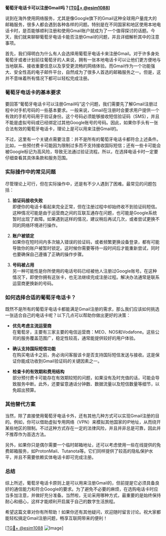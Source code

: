 **葡萄牙电话卡可以注册Gmail吗？[[TG💪+ @esim1088](https://t.me/s/esim1088)]**

说到在海外使用网络服务，尤其是像Google旗下的Gmail这种全球用户量庞大的邮箱服务，很多人都会遇到各种各样的问题。特别是在不同国家和地区使用本地电话卡时，是否能够顺利注册和使用Gmail账户就成为了一个值得探讨的话题。今天，我们就来聊聊葡萄牙电话卡能否注册Gmail的问题，并且详细解析其中的注意事项。

首先，我们得明白为什么有人会选择用葡萄牙电话卡来注册Gmail。对于许多身处葡萄牙或者计划前往葡萄牙的人来说，拥有一张本地电话卡可以让他们更方便地与当地联系、接收重要信息以及享受更流畅的网络体验。而Gmail作为一个功能强大、安全性高的电子邮件平台，自然成为了很多人首选的邮箱服务之一。但是，这并不意味着所有情况下都可以轻松完成注册。

### 葡萄牙电话卡的基本要求

要回答“葡萄牙电话卡可以注册Gmail吗”这个问题，我们需要先了解Gmail注册过程中对手机号码的一些基本要求。一般来说，Gmail在注册时会要求用户提供一个有效的手机号码用于验证身份。这个号码必须能够接收短信验证码（SMS），并且不能是虚拟号码或已经绑定过其他Google账号的号码。因此，如果你手头有一张合法有效的葡萄牙电话卡，理论上是可以用来注册Gmail的。

不过，这里有一个关键点需要注意：并不是所有的葡萄牙电话卡都符合上述条件。比如，一些预付费卡可能因为限制过多而不支持接收国际短信；还有一些卡可能会被Google标记为高风险，导致无法通过验证流程。所以，在选择电话卡时一定要仔细查看其具体条款和服务范围。

### 实际操作中的常见问题

尽管理论上可行，但在实际操作中，还是有不少人遇到了困难。最常见的问题包括：

1. **验证码接收失败**  
   即便你的电话卡看起来完全正常，但在注册过程中却始终收不到验证码短信。这种情况可能是由于运营商之间的互联互通存在问题，也可能是Google系统暂时出现了故障。如果遇到这样的情况，建议稍后再试几次，或者尝试更换不同的网络环境进行操作。

2. **账户被锁定**  
   如果你在短时间内多次输入错误的验证码，或者频繁更换设备登录，都有可能导致你的账户被暂时锁定。这时候你需要等待一段时间后才能重新尝试，同时也要确保自己遵循了正确的操作步骤。

3. **号码被占用**  
   另一种可能性是你所使用的电话号码已经被他人注册过Google账号。在这种情况下，即使你拥有这张卡，也无法继续完成注册过程。解决办法通常是联系运营商更换新的号码。

### 如何选择合适的葡萄牙电话卡？

既然不是所有的葡萄牙电话卡都能满足Gmail注册的需求，那么我们应该如何挑选一张适合自己的电话卡呢？以下几点可以帮助你做出更好的决策：

- **优先考虑主流运营商**  
  在葡萄牙，主要有三家主要的电信运营商：MEO、NOS和Vodafone。这些公司的服务覆盖范围广，稳定性较高，通常能提供较好的用户体验。

- **确认支持国际短信功能**  
  在购买电话卡之前，务必询问客服该卡是否支持国际短信发送与接收。这是保证你能成功收到Gmail验证码的关键因素之一。

- **检查卡的有效期和费用结构**  
  部分预付费卡可能存在有效期较短的问题，如果没有及时充值的话，可能会导致服务中断。此外，还要留意通话分钟数、数据流量以及短信数量等细节，以免超出预算。

### 其他替代方案

当然，除了直接使用葡萄牙电话卡外，还有其他几种方式可以实现Gmail注册的目的。例如，你可以借助虚拟专用网络（VPN）来模拟其他国家的IP地址，从而绕开某些地区的限制。不过这种方式存在一定的法律风险，并且并非总是可靠，因此并不推荐作为首选方法。

另外，如果你只是偶尔需要一个临时邮箱地址，还可以考虑使用一些在线提供的免费邮箱服务，如ProtonMail、Tutanota等。它们同样提供了较高的隐私保护水平，并且不需要依赖实体电话卡即可完成注册。

### 总结

综上所述，葡萄牙电话卡原则上是可以用来注册Gmail的，但前提是它必须具备良好的通信能力和符合Google的要求。为了避免不必要的麻烦，在选购电话卡时应当多加注意，并做好充分准备。当然啦，无论采用哪种方式，最重要的是始终保持耐心和细心，这样才能顺利开启属于自己的数字生活旅程。

希望这篇文章对你有所帮助！如果你还有其他疑问，欢迎随时留言讨论。祝大家都能轻松搞定Gmail注册问题，畅享互联网带来的便利！

[[TG💪+ @esim1088](https://t.me/s/esim1088) ![Image](https://i.postimg.cc/4NQfJmqS/Snipaste-2025-05-13-00-14-12.png)]